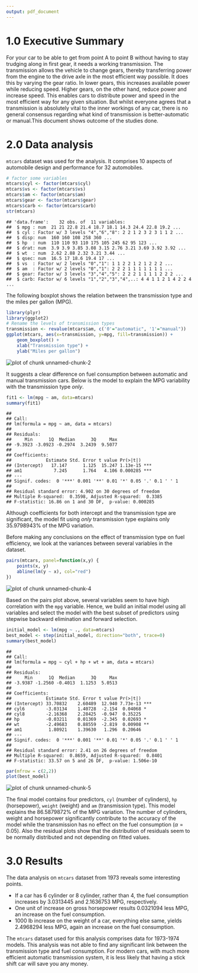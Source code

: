 ```yaml
---
output: pdf_document
---
```

# 1.0 Executive Summary

For your car to be able to get from point A to point B without having to stay trudging along in first gear, it needs a working transmission. The transmission allows the vehicle to change gears, thereby transferring power from the engine to the drive axle in the most efficient way possible. It does this by varying the gear ratio. In lower gears, this increases available power while reducing speed. Higher gears, on the other hand, reduce power and increase speed. This enables cars to distribute power and speed in the most efficient way for any given situation. But whilst everyone agrees that a transmission is absolutely vital to the inner workings of any car, there is no general consensus regarding what kind of transmission is better-automatic or manual.This document shows outcome of the studies done. 

# 2.0 Data analysis

`mtcars` dataset was used for the analysis. It comprises 10 aspects of automobile design and performance for 32 automobiles.


```r
# factor some variables
mtcars$cyl <- factor(mtcars$cyl)
mtcars$vs <- factor(mtcars$vs)
mtcars$am <- factor(mtcars$am)
mtcars$gear <- factor(mtcars$gear)
mtcars$carb <- factor(mtcars$carb)
str(mtcars)
```

```
## 'data.frame':	32 obs. of  11 variables:
##  $ mpg : num  21 21 22.8 21.4 18.7 18.1 14.3 24.4 22.8 19.2 ...
##  $ cyl : Factor w/ 3 levels "4","6","8": 2 2 1 2 3 2 3 1 1 2 ...
##  $ disp: num  160 160 108 258 360 ...
##  $ hp  : num  110 110 93 110 175 105 245 62 95 123 ...
##  $ drat: num  3.9 3.9 3.85 3.08 3.15 2.76 3.21 3.69 3.92 3.92 ...
##  $ wt  : num  2.62 2.88 2.32 3.21 3.44 ...
##  $ qsec: num  16.5 17 18.6 19.4 17 ...
##  $ vs  : Factor w/ 2 levels "0","1": 1 1 2 2 1 2 1 2 2 2 ...
##  $ am  : Factor w/ 2 levels "0","1": 2 2 2 1 1 1 1 1 1 1 ...
##  $ gear: Factor w/ 3 levels "3","4","5": 2 2 2 1 1 1 1 2 2 2 ...
##  $ carb: Factor w/ 6 levels "1","2","3","4",..: 4 4 1 1 2 1 4 2 2 4 ...
```

The following boxplot shows the relation between the transmission type and the miles per gallon (MPG).


```r
library(plyr)
library(ggplot2)
# Rename the levels of transmission types
transmission <- revalue(mtcars$am, c('0'="automatic", '1'="manual"))
ggplot(mtcars, aes(x=transmission, y=mpg, fill=transmission)) +
    geom_boxplot() +
    xlab("Transmission type") +
    ylab("Miles per gallon")
```

![plot of chunk unnamed-chunk-2](figure/unnamed-chunk-2-1.png) 

It suggests a clear difference on fuel consumption between automatic
and manual transmission cars. Below is the model to explain the MPG
variability with the transmission type _only_.


```r
fit1 <- lm(mpg ~ am, data=mtcars)
summary(fit1)
```

```
## 
## Call:
## lm(formula = mpg ~ am, data = mtcars)
## 
## Residuals:
##     Min      1Q  Median      3Q     Max 
## -9.3923 -3.0923 -0.2974  3.2439  9.5077 
## 
## Coefficients:
##             Estimate Std. Error t value Pr(>|t|)    
## (Intercept)   17.147      1.125  15.247 1.13e-15 ***
## am1            7.245      1.764   4.106 0.000285 ***
## ---
## Signif. codes:  0 '***' 0.001 '**' 0.01 '*' 0.05 '.' 0.1 ' ' 1
## 
## Residual standard error: 4.902 on 30 degrees of freedom
## Multiple R-squared:  0.3598,	Adjusted R-squared:  0.3385 
## F-statistic: 16.86 on 1 and 30 DF,  p-value: 0.000285
```

Although coefficients for both intercept and the transmission type are
significant, the model fit using _only_ transmission type explains only
35.9798943% of the MPG variation.



Before making any conclusions on the effect of transmission type on fuel
efficiency, we look at the variances between several variables in the dataset.


```r
pairs(mtcars, panel=function(x,y) {
    points(x, y)
    abline(lm(y ~ x), col="red")
})
```

![plot of chunk unnamed-chunk-4](figure/unnamed-chunk-4-1.png) 

Based on the pairs plot above, several variables seem to have high
correlation with the `mpg` variable. Hence, we build an initial model
using all variables and select the model with the best subset of
predictors using stepwise backward elimination and forward selection.


```r
initial_model <- lm(mpg ~ ., data=mtcars)
best_model <- step(initial_model, direction="both", trace=0)
summary(best_model)
```

```
## 
## Call:
## lm(formula = mpg ~ cyl + hp + wt + am, data = mtcars)
## 
## Residuals:
##     Min      1Q  Median      3Q     Max 
## -3.9387 -1.2560 -0.4013  1.1253  5.0513 
## 
## Coefficients:
##             Estimate Std. Error t value Pr(>|t|)    
## (Intercept) 33.70832    2.60489  12.940 7.73e-13 ***
## cyl6        -3.03134    1.40728  -2.154  0.04068 *  
## cyl8        -2.16368    2.28425  -0.947  0.35225    
## hp          -0.03211    0.01369  -2.345  0.02693 *  
## wt          -2.49683    0.88559  -2.819  0.00908 ** 
## am1          1.80921    1.39630   1.296  0.20646    
## ---
## Signif. codes:  0 '***' 0.001 '**' 0.01 '*' 0.05 '.' 0.1 ' ' 1
## 
## Residual standard error: 2.41 on 26 degrees of freedom
## Multiple R-squared:  0.8659,	Adjusted R-squared:  0.8401 
## F-statistic: 33.57 on 5 and 26 DF,  p-value: 1.506e-10
```

```r
par(mfrow = c(2,2))
plot(best_model)
```

![plot of chunk unnamed-chunk-5](figure/unnamed-chunk-5-1.png) 

The final model contains four predictors, `cyl` (number of cylinders),
`hp` (horsepower), `weight` (weight) and `am` (transmission type). This
model explains the 86.5879872% of the MPG
variation. The number of cylinders, weight and horsepower  significantly
contribute to the accuracy of the model while the transmission has no effect
on the fuel consumption ($\alpha=0.05$). Also the residual plots show that
the distribution of residuals seem to be
normally distributed and not depending on fitted values.

# 3.0 Results

The data analysis on `mtcars` dataset from 1973 reveals some interesting
points.

- If a car has 6 cylinder or 8 cylinder, rather than 4, the fuel consumption
increases by 3.0313445 and
2.1636753 MPG, respectively.
- One unit of increase on gross horsepower results
0.0321094 less MPG, an increase on the fuel
consumption.
- 1000 lb increase on the weight of a car, everything else same, yields
2.4968294 less MPG, again an increase on the
fuel consumption.

The `mtcars` dataset used for this analysis comprises data for 1973-1974
models. This analysis was not able to find any significant link between the
transmission type and fuel consumption. For modern cars, with much more
efficient automatic transmission system, it is less likely that having
a stick shift car will save you any money.
